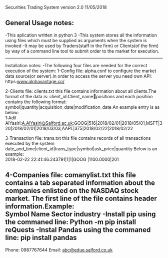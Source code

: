Securities Trading System version 2.0 11/05/2018

General Usage notes:
---------------------------------------------
-This aplication written in python 3
-This system stores all the information using files which must be supplied as arguments when the system is invoked
-It may be used by Traders(staff in the firm) or Clients(of the firm) by way of a command line tool to submit order to 
the market for execution.

----------------------------------------------
Installation notes:
-The following four files are needed for the correct execution of the system:
1-Config file: alpha.conf to configure the market data source(or server).In order to access the server you need own API:
https:www.alphavantage.co/

2-Clients file: clients.txt this file contains information about all clients.The format of the data is:
client_id:Client_name:email:positions
and	each	position	contains	the	following	format:	symbol|quantity|acquisition_date|modification_date 
An	example	entry	is	as	below:	 
1:Adil AlYasiri:A.AlYasiri@Salford.ac.uk:GOOG|516|2018/02/01|2018/05/01,MSFT|320|2018/02/01|2018/03/03,AAPL|375|2018/02/22|2018/02/22

3-Transaction file: trans.txt this file contains records of all transactions executed by the system
date_and_time|client_id|trans_type|symbol|ask_price|quantity 
Below	is	an	example:	
2018-02-22 22:41:46.243791|1|1|GOOG |1100.0000|201

4-Companies file: comanylist.txt this	file	contains	a	tab	separated	information	about	the	companies	enlisted	on	the	NASDAQ	stock	market.	The	first	line	of	the	file	contains	header	information.Example:	
Symbol	Name	Sector	industry
-Install pip using the commaned line:
Python -m pip install reQuests
 -Instal Pandas using the commaned line:
 pip install pandas
 ----------------------------------------------------------
 Phone: 0987767644
 Email: abc@edue.salford.co.uk